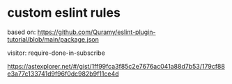 # custom eslint rules

based on: https://github.com/Quramy/eslint-plugin-tutorial/blob/main/package.json

visitor: require-done-in-subscribe

https://astexplorer.net/#/gist/1ff99fca3f85c2e7676ac041a88d7b53/179cf88e3a77c133741d9f96f0dc982b9f11ce4d
